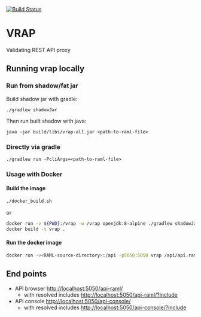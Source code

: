 [![Build Status](https://travis-ci.org/vrapio/vrap.svg?branch=master)](https://travis-ci.org/vrapio/vrap)

# VRAP
 
Validating REST API proxy

## Running vrap locally

### Run from shadow/fat jar

Build shadow jar with gradle:

```
./gradlew shadowJar
```

Then run built shadow with java:

```
java -jar build/libs/vrap-all.jar <path-to-raml-file>
```

### Directly via gradle

```
./gradlew run -PcliArgs=<path-to-raml-file>
```

### Usage with Docker

#### Build the image

```bash
./docker_build.sh
```

or

```bash
docker run -v ${PWD}:/vrap -w /vrap openjdk:8-alpine ./gradlew shadowJar
docker build -t vrap .
```

#### Run the docker image

```bash
docker run -v<RAML-source-directory>:/api -p5050:5050 vrap /api/api.raml 
```

## End points

- API browser [http://localhost:5050/api-raml/]()
    - with resolved includes [http://localhost:5050/api-raml/?include]()
- API console [http://localhost:5050/api-console/]()
    - with resolved includes [http://localhost:5050/api-console/?include]()
